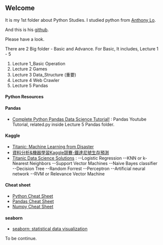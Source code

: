 ## Welcome

It is my 1st folder about Python Studies.
I studied python from [Anthony Lo](https://www.linkedin.com/in/anthony-lo-ab2b9253).

And this is his [github](https://github.com/team-ant/data_science_course).

Please have a look.

There are 2 Big folder - Basic and Advance.
For Basic,
It includes,
Lecture 1 - 5
1. Lecture 1_Basic Operation
2. Lecture 2 Games
3. Lecture 3 Data_Structure (重要)
4. Lecture 4 Web Crawler
5. Lecture 5 Pandas

#### Python Resources

#### Pandas
- [Complete Python Pandas Data Science Tutorial!](https://www.youtube.com/watch?v=vmEHCJofslg) : Pandas Youtube Tutorial, related.py inside Lecture 5 Pandas folder.

#### Kaggle
- [Titanic: Machine Learning from Disaster](https://www.kaggle.com/c/titanic)
- [資料分析&機器學習Kaggle競賽-鐵達尼號生存預測](https://medium.com/jameslearningnote/資料分析-機器學習-第4-1講-kaggle競賽-鐵達尼號生存預測-前16-排名-a8842fea7077)
- [Titanic Data Science Solutions](https://www.kaggle.com/startupsci/titanic-data-science-solutions) : 
--Logistic Regression
--KNN or k-Nearest Neighbors
--Support Vector Machines
--Naive Bayes classifier
--Decision Tree
--Random Forrest
--Perceptron
--Artificial neural network
--RVM or Relevance Vector Machine

#### Cheat sheet
- [Python Cheat Sheet](https://perso.limsi.fr/pointal/_media/python:cours:mementopython3-english.pdf)
- [Pandas Cheat Sheet](https://pandas.pydata.org/Pandas_Cheat_Sheet.pdf)
- [Numpy Cheat Sheet](https://s3.amazonaws.com/assets.datacamp.com/blog_assets/Numpy_Python_Cheat_Sheet.pdf)

#### seaborn
- [seaborn: statistical data visualization](https://seaborn.pydata.org/)

To be continue.

